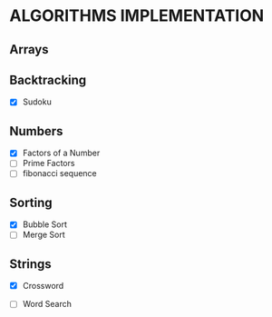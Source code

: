 # ALGORITHMS IMPLEMENTATION

## Arrays

## Backtracking

- [x] Sudoku

## Numbers

- [x] Factors of a Number
- [ ] Prime Factors
- [ ] fibonacci sequence

## Sorting

- [x] Bubble Sort
- [ ] Merge Sort

## Strings

-[x] Crossword

- [ ] Word Search
